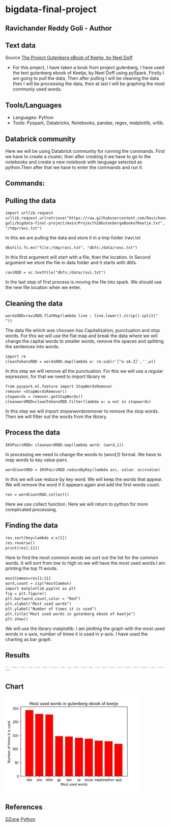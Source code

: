 # bigdata-final-project
## Ravichander Reddy Goli - Author

## Text data
Source [The Project Gutenberg eBook of Keetje, by Neel Doff](https://www.gutenberg.org/files/65096/65096-0.txt)

- For this project, I have taken a book from project gutenberg, I have used the text gutenberg ebook of Keetje, by Neel Doff using pySpark, Firstly I am going to pull the data, Then after pulling I will be cleaning the data then I will be processing the data, then at last I will be graphing the most commonly used words.

## Tools/Languages
- Languages: Python
- Tools: Pyspark, Databricks, Notebooks, pandas, regex, matplotlib, urllib.

## Databrick community
Here we will be using Databrick community for running the commands. First we have to create a cluster, then after creating it we have to go to the notebooks and create a new notebook with language selected as python.Then after that we have to enter the commands and run it.

## Commands:
## Pulling the data
```
import urllib.request
urllib.request.urlretrieve("https://raw.githubusercontent.com/Ravichanderreddy-goli/bigdata-final-project/main/Project%20GutenbergeBookofKeetje.txt", "/tmp/ravi.txt")
```
In this we are pulling the data and store it in a tmp folder /ravi.txt

```
dbutils.fs.mv("file:/tmp/ravi.txt", "dbfs:/data/ravi.txt")
```
In this first argument will start with a file, then the location. In Second argument we store the file in data folder and it starts with dbfs.

```
raviRDD = sc.textFile("dbfs:/data/ravi.txt")
```
In the last step of first process is moving the file into spark. We should use the new file location when we enter.

## Cleaning the data
```
wordsRDD=raviRDD.flatMap(lambda line : line.lower().strip().split(" "))
```
The data file which was choosen has Capitalization, punctuation and stop words. For this we will use the flat map and break the data where we will change the capital words to smaller words, remove the spaces and splitting the sentences into words.

```
import re
cleanTokensRDD = wordsRDD.map(lambda w: re.sub(r'[^a-zA-Z]','',w))
```
In this step we will remove all the punctuation. For this we will use a regular expression, for that we need to import library re.

```
from pyspark.ml.feature import StopWordsRemover
remover =StopWordsRemover()
stopwords = remover.getStopWords()
cleanwordRDD=cleanTokensRDD.filter(lambda w: w not in stopwords)
```
In this step we will import stopwwordsremover to remove the stop words. Then we will filter out the words from the library.

## Process the data
```
IKVPairsRDD= cleanwordRDD.map(lambda word: (word,1))
```
In processing we need to change the words to (word,1) format. We have to map words to key value pairs.

```
wordCountRDD = IKVPairsRDD.reduceByKey(lambda acc, value: acc+value)
```
In this we will use reduce by key word. We will keep the words that appear. We will remove the word if it appears again and add the first words count.

```
res = wordCountRDD.collect()
```
Here we use collect function. Here we will return to python for more complicated processing.

## Finding the data
```
res.sort(key=lambda x:x[1])
res.reverse()
print(res[:11])
```
Here to find the most common words we sort out the list for the common words. It will sort from low to high so we will have the most used words.I am printing the top 11 words.

```
mostCommon=res[1:11]
word,count = zip(*mostCommon)
import matplotlib.pyplot as plt
fig = plt.figure()
plt.bar(word,count,color = "Red")
plt.xlabel("Most used words")
plt.ylabel("Number of times it is used")
plt.title("Most used words in gutenberg ebook of keetje")
plt.show()
```
We will use the library matplotlib. I am plotting the graph with the most used words in x-axis, number of times it is used in y-axis. I have used the charting as bar graph.

## Results
![](https://github.com/Ravichanderreddy-goli/bigdata-final-project/blob/main/results.JPG)

## Chart
![](https://github.com/Ravichanderreddy-goli/bigdata-final-project/blob/main/chart.JPG)

## References
[DZone](https://dzone.com/articles/types-of-matplotlib-in-python)
[Python](https://docs.python.org/3/library/re.html)
